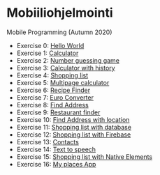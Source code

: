 # Mobiiliohjelmointi

Mobile Programming (Autumn 2020)

- Exercise 0: [Hello World](/firstapp/App.js)
- Exercise 1: [Calculator](/Calculator/App.js)
- Exercise 2: [Number guessing game](/number_guessing_game/App.js)
- Exercise 3: [Calculator with history](/calculator_with_history/App.js)
- Exercise 4: [Shopping list](/shopping_list/App.js)
- Exercise 5: [Multipage calculator](/calculator_with_pages/App.js)
- Exercise 6: [Recipe Finder](/recipe_finder/App.js)
- Exercise 7: [Euro Converter](/euro_converter/App.js)
- Exercise 8: [Find Address](/find_address/App.js)
- Exercise 9: [Restaurant finder](/restaurant_finder/App.js)
- Exercise 10: [Find Address with location](/find_address_location/App.js)
- Exercise 11: [Shopping list with database](/shopping_list_with_db/App.js)
- Exercise 12: [Shopping list with Firebase](/shopping_list_with_firebase/App.js)
- Exercise 13: [Contacts](/contacts/App.js)
- Exercise 14: [Text to speech](/text_to_speech/App.js)
- Exercise 15: [Shopping list with Native Elements](/shopping_list_with_native/App.js)
- Exercise 16: [My places App](/my_places_app/App.js)
